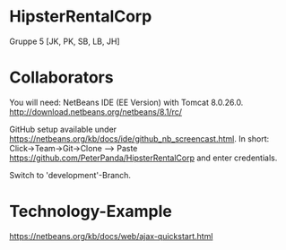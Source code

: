 # HipsterRentalCorp
Gruppe 5 [JK, PK, SB, LB, JH]

# Collaborators 
You will need: NetBeans IDE (EE Version)
               with Tomcat 8.0.26.0.
http://download.netbeans.org/netbeans/8.1/rc/

GitHub setup available under https://netbeans.org/kb/docs/ide/github_nb_screencast.html. In short: Click->Team->Git->Clone --> Paste https://github.com/PeterPanda/HipsterRentalCorp and enter credentials.

Switch to 'development'-Branch.

# Technology-Example
https://netbeans.org/kb/docs/web/ajax-quickstart.html
